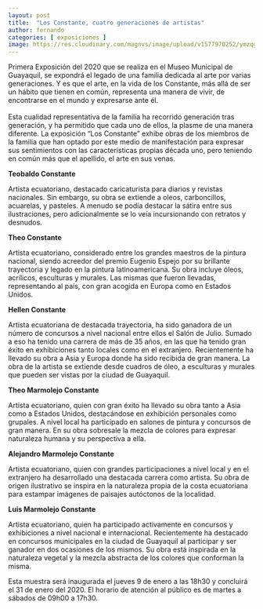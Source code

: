 ```yaml
---
layout: post
title:  "Los Constante, cuatro generaciones de artistas"
author: fernando
categories: [ exposiciones ]
image: https://res.cloudinary.com/magnvs/image/upload/v1577970252/ymzqgrphlpa59hc57l7r.jpg
---
```


Primera Exposición del 2020 que se realiza en el Museo Municipal de Guayaquil, se expondrá el legado de una familia dedicada al arte por varias generaciones. Y es que el  arte, en la vida de los Constante, más allá de ser un hábito que tienen en común, representa una manera de vivir, de encontrarse en el mundo y expresarse ante él.<br/><br/>Esta cualidad representativa de la familia ha recorrido generación tras generación, y ha permitido que cada uno de ellos, la plasme de una manera diferente. La exposición “Los Constante” exhibe obras de los miembros de la familia que han optado por este medio de manifestación para expresar sus sentimientos con las características propias década uno, pero teniendo en común más que el apellido, el arte en sus venas.

**Teobaldo Constante**

Artista ecuatoriano, destacado caricaturista para diarios y revistas nacionales. Sin embargo, su obra se extiende a oleos, carboncillos, acuarelas, y pasteles. A menudo se podía destacar la sátira entre sus ilustraciones, pero adicionalmente se lo veía incursionando con retratos y desnudos.

**Theo Constante**

Artista ecuatoriano, considerado entre los grandes maestros de la pintura nacional, siendo acreedor del premio Eugenio Espejo por su brillante trayectoria y legado en la pintura latinoamericana. Su obra incluye óleos, acrílicos, esculturas y murales. Las mismas que fueron llevadas, representando al país, con gran acogida en Europa como en Estados Unidos.

**Hellen Constante**

Artista ecuatoriana de destacada trayectoria, ha sido ganadora de un número de concursos a nivel nacional entre ellos el Salón de Julio. Sumado a eso ha tenido una carrera de más de 35 años, en las que ha tenido gran éxito en exhibiciones tanto locales como en el extranjero. Recientemente ha llevado su obra a Asia y Europa donde ha sido recibida de gran manera. La obra de la artista se extiende desde cuadros de óleo, a esculturas y murales que pueden ser vistas por la ciudad de Guayaquil.

**Theo Marmolejo Constante**

Artista ecuatoriano, quien con gran éxito ha llevado su obra tanto a Asia como a Estados Unidos, destacándose en exhibición personales como grupales. A nivel local ha participado en salones de pintura y concursos de gran manera. En su obra sobresale la mezcla de colores para expresar naturaleza humana y su perspectiva a ella.

**Alejandro  Marmolejo Constante**

Artista  ecuatoriano,  quien con grandes participaciones a    nivel    local    y    en    el extranjero  ha  desarrollado una destacada carrera como artista.  Su  obra  de  origen ilustrativo  se  inspira  en  la naturaleza   propia    de    la costa ecuatoriana para estampar imágenes de paisajes  autóctonos  de   la localidad.

**Luis Marmolejo  Constante**

Artista ecuatoriano, quien ha participado  activamente  en concursos  y   exhibiciones  a nivel nacional e internacional. Recientemente ha destacado en  concursos municipales en la   ciudad   de   Guayaquil   al participar  y  ser  ganador  en dos ocasiones de los mismos. Su obra  está  inspirada  en  la naturaleza     vegetal     y la mezcla    abstracta    de     los colores   que   conforman   la misma.

Esta muestra será inaugurada el jueves 9 de enero a las 18h30 y concluirá el 31 de enero del 2020. El horario de atención al público es de martes a sábados de 09h00 a 17h30.
